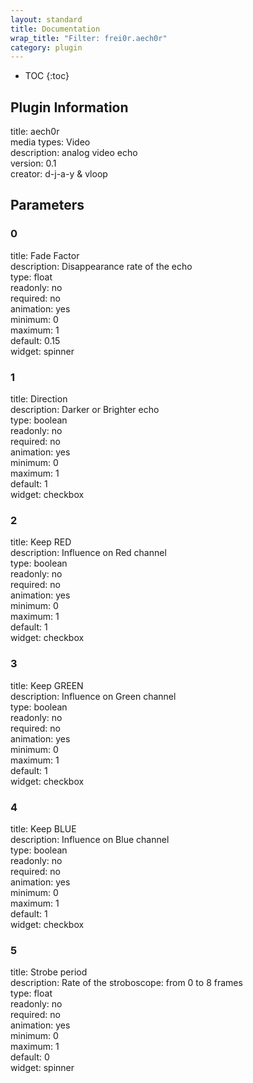 ```yaml
---
layout: standard
title: Documentation
wrap_title: "Filter: frei0r.aech0r"
category: plugin
---
```

* TOC
{:toc}

## Plugin Information

title: aech0r  
media types:
Video  
description: analog video echo  
version: 0.1  
creator: d-j-a-y & vloop  

## Parameters

### 0

title: Fade Factor    
description:
Disappearance rate of the echo  
type: float  
readonly: no  
required: no  
animation: yes  
minimum: 0  
maximum: 1  
default: 0.15  
widget: spinner  

### 1

title: Direction    
description:
Darker or Brighter echo  
type: boolean  
readonly: no  
required: no  
animation: yes  
minimum: 0  
maximum: 1  
default: 1  
widget: checkbox  

### 2

title: Keep RED    
description:
Influence on Red channel  
type: boolean  
readonly: no  
required: no  
animation: yes  
minimum: 0  
maximum: 1  
default: 1  
widget: checkbox  

### 3

title: Keep GREEN    
description:
Influence on Green channel  
type: boolean  
readonly: no  
required: no  
animation: yes  
minimum: 0  
maximum: 1  
default: 1  
widget: checkbox  

### 4

title: Keep BLUE    
description:
Influence on Blue channel  
type: boolean  
readonly: no  
required: no  
animation: yes  
minimum: 0  
maximum: 1  
default: 1  
widget: checkbox  

### 5

title: Strobe period    
description:
Rate of the stroboscope: from 0 to 8 frames  
type: float  
readonly: no  
required: no  
animation: yes  
minimum: 0  
maximum: 1  
default: 0  
widget: spinner  

